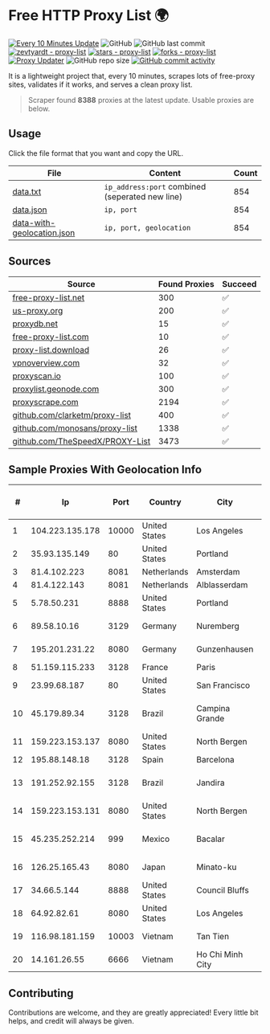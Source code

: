 
# Free HTTP Proxy List 🌍

[![Every 10 Minutes Update](https://github.com/mertguvencli/http-proxy-list/actions/workflows/main.yml/badge.svg?branch=main)](https://github.com/mertguvencli/http-proxy-list/actions/workflows/main.yml)
![GitHub](https://img.shields.io/github/license/mertguvencli/http-proxy-list)
![GitHub last commit](https://img.shields.io/github/last-commit/mertguvencli/http-proxy-list)
[![zevtyardt - proxy-list](https://img.shields.io/static/v1?label=zevtyardt&message=proxy-list&color=blue&logo=github)](https://github.com/zevtyardt/proxy-list "Go to GitHub repo")
[![stars - proxy-list](https://img.shields.io/github/stars/zevtyardt/proxy-list?style=social)](https://github.com/zevtyardt/proxy-list)
[![forks - proxy-list](https://img.shields.io/github/forks/zevtyardt/proxy-list?style=social)](https://github.com/zevtyardt/proxy-list)
[![Proxy Updater](https://github.com/zevtyardt/proxy-list/workflows/Proxy%20Updater/badge.svg)](https://github.com/zevtyardt/proxy-list/actions?query=workflow:"Proxy+Updater")
![GitHub repo size](https://img.shields.io/github/repo-size/zevtyardt/proxy-list)
[![GitHub commit activity](https://img.shields.io/github/commit-activity/m/zevtyardt/proxy-list?logo=commits)](https://github.com/zevtyardt/proxy-list/commits/main)

It is a lightweight project that, every 10 minutes, scrapes lots of free-proxy sites, validates if it works, and serves a clean proxy list.

> Scraper found **8388** proxies at the latest update. Usable proxies are below.

## Usage

Click the file format that you want and copy the URL.

|File|Content|Count|
|----|-------|-----|
|[data.txt](https://raw.githubusercontent.com/mertguvencli/http-proxy-list/main/proxy-list/data.txt)|`ip_address:port` combined (seperated new line)|854|
|[data.json](https://raw.githubusercontent.com/mertguvencli/http-proxy-list/main/proxy-list/data.json)|`ip, port`|854|
|[data-with-geolocation.json](https://raw.githubusercontent.com/mertguvencli/http-proxy-list/main/proxy-list/data-with-geolocation.json)|`ip, port, geolocation`|854|

## Sources

|Source|Found Proxies|Succeed|
|------|-------------|-------|
|[free-proxy-list.net](https://free-proxy-list.net)|300|✅|
|[us-proxy.org](https://www.us-proxy.org)|200|✅|
|[proxydb.net](http://proxydb.net)|15|✅|
|[free-proxy-list.com](https://free-proxy-list.com/?page=&port=&type%5B%5D=http&type%5B%5D=https&up_time=0&search=Search)|10|✅|
|[proxy-list.download](https://www.proxy-list.download/HTTP)|26|✅|
|[vpnoverview.com](https://vpnoverview.com/privacy/anonymous-browsing/free-proxy-servers)|32|✅|
|[proxyscan.io](https://www.proxyscan.io)|100|✅|
|[proxylist.geonode.com](https://proxylist.geonode.com/api/proxy-list?limit=300&page=1&sort_by=lastChecked&sort_type=desc&protocols=http,https)|300|✅|
|[proxyscrape.com](https://api.proxyscrape.com/v2/?request=displayproxies&protocol=http&timeout=10000&country=all&ssl=all&anonymity=all)|2194|✅|
|[github.com/clarketm/proxy-list](https://raw.githubusercontent.com/clarketm/proxy-list/master/proxy-list-raw.txt)|400|✅|
|[github.com/monosans/proxy-list](https://raw.githubusercontent.com/monosans/proxy-list/main/proxies/http.txt)|1338|✅|
|[github.com/TheSpeedX/PROXY-List](https://raw.githubusercontent.com/TheSpeedX/PROXY-List/master/http.txt)|3473|✅|


## Sample Proxies With Geolocation Info

|#|Ip|Port|Country|City|Internet Service Provider|
|-|--|----|-------|----|-------------------------|
|1|104.223.135.178|10000|United States|Los Angeles|LayerHost|
|2|35.93.135.149|80|United States|Portland|Amazon.com, Inc.|
|3|81.4.102.223|8081|Netherlands|Amsterdam|WeservIT|
|4|81.4.122.143|8081|Netherlands|Alblasserdam|WeservIT|
|5|5.78.50.231|8888|United States|Portland|Hetzner Online GmbH|
|6|89.58.10.16|3129|Germany|Nuremberg|netcup GmbH|
|7|195.201.231.22|8080|Germany|Gunzenhausen|Hetzner Online GmbH|
|8|51.159.115.233|3128|France|Paris|SCALEWAY|
|9|23.99.68.187|80|United States|San Francisco|Microsoft Corporation|
|10|45.179.89.34|3128|Brazil|Campina Grande|Hostzone Tecnologia LTDA|
|11|159.223.153.137|8080|United States|North Bergen|DigitalOcean, LLC|
|12|195.88.148.18|3128|Spain|Barcelona|Elstir S.L.|
|13|191.252.92.155|3128|Brazil|Jandira|Locaweb Serviços de Internet S/A|
|14|159.223.153.131|8080|United States|North Bergen|DigitalOcean, LLC|
|15|45.235.252.214|999|Mexico|Bacalar|Buenas Noticias SA De CV|
|16|126.25.165.43|8080|Japan|Minato-ku|Softbank BB Corp.|
|17|34.66.5.144|8888|United States|Council Bluffs|Google LLC|
|18|64.92.82.61|8080|United States|Los Angeles|Momentum Telecom, Inc.|
|19|116.98.181.159|10003|Vietnam|Tan Tien|Viettel Corporation|
|20|14.161.26.55|6666|Vietnam|Ho Chi Minh City|VNPT|



## Contributing

Contributions are welcome, and they are greatly appreciated! Every
little bit helps, and credit will always be given.

